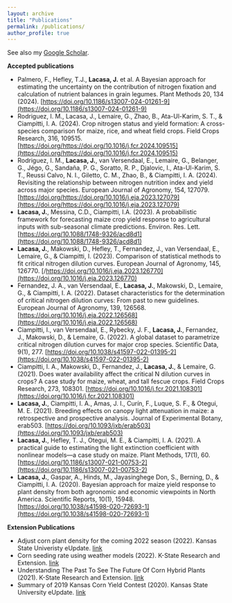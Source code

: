 ```yaml
---
layout: archive
title: "Publications"
permalink: /publications/
author_profile: true
---
```


See also my [Google Scholar](https://scholar.google.com/citations?user=MYoy4dwAAAAJ&hl=en).

**Accepted publications**  
- Palmero, F., Hefley, T.J., **Lacasa, J.** et al. A Bayesian approach for estimating the uncertainty on the contribution of nitrogen fixation and calculation of nutrient balances in grain legumes. Plant Methods 20, 134 (2024). [https://doi.org/10.1186/s13007-024-01261-9](https://doi.org/10.1186/s13007-024-01261-9)
- Rodriguez, I. M., Lacasa, J., Lemaire, G., Zhao, B., Ata-Ul-Karim, S. T., & Ciampitti, I. A. (2024). Crop nitrogen status and yield formation: A cross-species comparison for maize, rice, and wheat field crops. Field Crops Research, 316, 109515. [https://doi.org/https://doi.org/10.1016/j.fcr.2024.109515](https://doi.org/https://doi.org/10.1016/j.fcr.2024.109515)
- Rodriguez, I. M., **Lacasa, J.**, van Versendaal, E., Lemaire, G., Belanger, G., Jégo, G., Sandaña, P. G., Soratto, R. P., Djalovic, I., Ata-Ul-Karim, S. T., Reussi Calvo, N. I., Giletto, C. M., Zhao, B., & Ciampitti, I. A. (2024). Revisiting the relationship between nitrogen nutrition index and yield across major species. European Journal of Agronomy, 154, 127079. [https://doi.org/https://doi.org/10.1016/j.eja.2023.127079](https://doi.org/https://doi.org/10.1016/j.eja.2023.127079)  
- **Lacasa, J.**, Messina, C.D., Ciampitti, I.A. (2023). A probabilistic framework for forecasting maize crop yield response to agricultural inputs with sub-seasonal climate predictions. Environ. Res. Lett. [https://doi.org/10.1088/1748-9326/acd8d1](https://doi.org/10.1088/1748-9326/acd8d1)  
- **Lacasa, J.**, Makowski, D., Hefley, T., Fernandez, J., van Versendaal, E., Lemaire, G., & Ciampitti, I. (2023). Comparison of statistical methods to fit critical nitrogen dilution curves. European Journal of Agronomy, 145, 126770. [/https://doi.org/10.1016/j.eja.2023.126770](https://doi.org/10.1016/j.eja.2023.126770)
- Fernandez, J. A., van Versendaal, E., **Lacasa, J.**, Makowski, D., Lemaire, G., & Ciampitti, I. A. (2022). Dataset characteristics for the determination of critical nitrogen dilution curves: From past to new guidelines. European Journal of Agronomy, 139, 126568. [https://doi.org/10.1016/j.eja.2022.126568](https://doi.org/10.1016/j.eja.2022.126568)
- Ciampitti, I., van Versendaal, E., Rybecky, J. F., **Lacasa, J.**, Fernandez, J., Makowski, D., & Lemaire, G. (2022). A global dataset to parametrize critical nitrogen dilution curves for major crop species. Scientific Data, 9(1), 277. [https://doi.org/10.1038/s41597-022-01395-2](https://doi.org/10.1038/s41597-022-01395-2)
- Ciampitti, I. A., Makowski, D., Fernandez, J., **Lacasa, J.**, & Lemaire, G. (2021). Does water availability affect the critical N dilution curves in crops? A case study for maize, wheat, and tall fescue crops. Field Crops Research, 273, 108301. [https://doi.org/10.1016/j.fcr.2021.108301](https://doi.org/10.1016/j.fcr.2021.108301)
- **Lacasa, J.**, Ciampitti, I. A., Amas, J. I., Curín, F., Luque, S. F., & Otegui, M. E. (2021). Breeding effects on canopy light attenuation in maize: a retrospective and prospective analysis. Journal of Experimental Botany, erab503. [https://doi.org/10.1093/jxb/erab503](https://doi.org/10.1093/jxb/erab503)
- **Lacasa, J.**, Hefley, T. J., Otegui, M. E., & Ciampitti, I. A. (2021). A practical guide to estimating the light extinction coefficient with nonlinear models—a case study on maize. Plant Methods, 17(1), 60. [https://doi.org/10.1186/s13007-021-00753-2](https://doi.org/10.1186/s13007-021-00753-2)
- **Lacasa, J.**, Gaspar, A., Hinds, M., Jayasinghege Don, S., Berning, D., & Ciampitti, I. A. (2020). Bayesian approach for maize yield response to plant density from both agronomic and economic viewpoints in North America. Scientific Reports, 10(1), 15948. [https://doi.org/10.1038/s41598-020-72693-1](https://doi.org/10.1038/s41598-020-72693-1)


**Extension Publications**  
- Adjust corn plant density for the coming 2022 season (2022). Kansas State Univeristy eUpdate. [link](https://eupdate.agronomy.ksu.edu/article_new/adjust-corn-plant-density-for-the-coming-2022-season-490)  
- Corn seeding rate using weather models (2022). K-State Research and Extension. [link](https://www.ksre.k-state.edu/news/stories/2022/04/video-corn-seeding-rates-and-weather-forecasts.html)  
- Understanding The Past To See The Future Of Corn Hybrid Plants (2021). K-State Research and Extension. [link](https://www.ksre.k-state.edu/news/stories/2021/08/corn-hybrids-lessons-learned-help-develop-better-hybrids.html)  
- Summary of 2019 Kansas Corn Yield Contest (2020). Kansas State University eUpdate. [link](https://eupdate.agronomy.ksu.edu/eu_article_prep.php?article_id=2447)  

  
